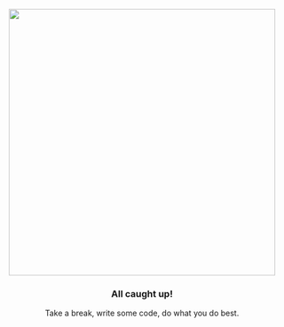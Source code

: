 
<p align="center">
  <a href="hsuan.xyz">
    <img width="480" src="https://github.githubassets.com/images/modules/notifications/inbox-zero-dark.svg">
  </a>
</p>

<h3 align="center">All caught up!</h3>
<p align="center">Take a break, write some code, do what you do best.</p>

<div align="center">

  <img width="0" src="https://camo.githubusercontent.com/8009517c47b4c326b3dee6962acf876d71b4799bf196c24eb91999b5b5316223/68747470733a2f2f70726f66696c652d636f756e7465722e676c697463682e6d652f687375616e78797a2f636f756e742e737667">

</div>
<!--
**hsuanxyz/hsuanxyz** is a ✨ _special_ ✨ repository because its `README.md` (this file) appears on your GitHub profile.

Here are some ideas to get you started:

- 🔭 I’m currently working on ...
- 🌱 I’m currently learning ...
- 👯 I’m looking to collaborate on ...
- 🤔 I’m looking for help with ...
- 💬 Ask me about ...
- 📫 How to reach me: ...
- 😄 Pronouns: ...
- ⚡ Fun fact: ...
-->
